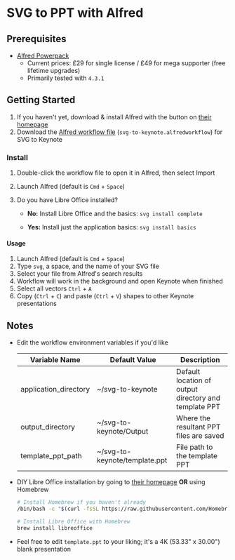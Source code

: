# SVG to PPT with Alfred

## Prerequisites

- [Alfred Powerpack](https://www.alfredapp.com/shop/)
  - Current prices: £29 for single license / £49 for mega supporter (free lifetime upgrades)
  - Primarily tested with `4.3.1`

## Getting Started

1. If you haven't yet, download & install Alfred with the button on [their homepage](https://www.alfredapp.com/)
2. Download the [Alfred workflow file](https://github.com/blakegearin/svg-to-keynote/raw/main/svg-to-keynote.alfredworkflow) (`svg-to-keynote.alfredworkflow`) for SVG to Keynote

### Install

1. Double-click the workflow file  to open it in Alfred, then select Import
2. Launch Alfred (default is `Cmd` + `Space`)
3. Do you have Libre Office installed?

   - **No:** Install Libre Office and the basics: `svg install complete`

   - **Yes:** Install just the application basics: `svg install basics`

#### Usage

1. Launch Alfred (default is `Cmd` + `Space`)
2. Type `svg`, a space, and the name of your SVG file
3. Select your file from Alfred's search results
4. Workflow will work in the background and open Keynote when finished
5. Select all vectors `Ctrl` + `A`
6. Copy (`Ctrl` + `C`) and paste (`Ctrl` + `V`) shapes to other Keynote presentations

## Notes

- Edit the workflow environment variables if you'd like

    | Variable Name         | Default Value                 | Description                                           |
    | --------------------- | ----------------------------- | ----------------------------------------------------- |
    | application_directory | ~/svg-to-keynote              | Default location of output directory and template PPT |
    | output_directory      | ~/svg-to-keynote/Output       | Where the resultant PPT files are saved               |
    | template_ppt_path     | ~/svg-to-keynote/template.ppt | File path to the template PPT                         |

- DIY Libre Office installation by going to [their homepage](https://www.libreoffice.org/download/download/) **OR** using Homebrew

    ```bash
    # Install Homebrew if you haven't already
    /bin/bash -c "$(curl -fsSL https://raw.githubusercontent.com/Homebrew/install/HEAD/install.sh)"

    # Install Libre Office with Homebrew
    brew install libreoffice
    ```

- Feel free to edit `template.ppt` to your liking; it's a 4K (53.33" x 30.00") blank presentation
